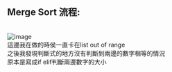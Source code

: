 Merge Sort 流程:
------

<br>![image](https://github.com/LaiYuChung/DSA_leetcode-project/blob/master/image/merge_sort1.jpg)
<br>這邊我在做的時侯一直卡在list out of range
<br>之後我發現判斷式的地方沒有判斷到兩邊的數字相等的情況
<br>原本是寫成if elif判斷兩邊數字的大小


